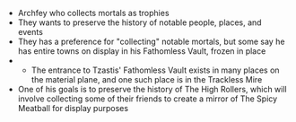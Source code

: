 - Archfey who collects mortals as trophies
- They wants to preserve the history of notable people, places, and events
- They has a preference for "collecting" notable mortals, but some say he has entire towns on display in his Fathomless Vault, frozen in place
- - The entrance to Tzastis' Fathomless Vault exists in many places on the material plane, and one such place is in the Trackless Mire
- One of his goals is to preserve the history of The High Rollers, which will involve collecting some of their friends to create a mirror of The Spicy Meatball for display purposes
